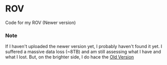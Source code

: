 # ROV
Code for my ROV (Newer version)

### Note
If I haven't uploaded the newer version yet, I probably haven't found it yet. I suffered a massive data loss (~8TB) and am still assessing what I have and what I lost. But, on the brighter side, I do hace the [Old Version](https://github.com/The1TrueJoe/ROV-OLD)
